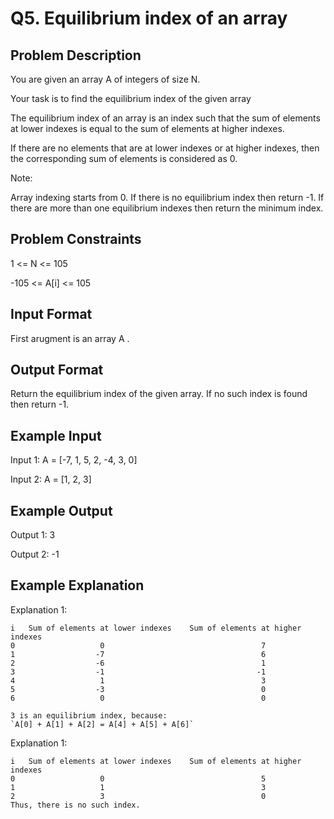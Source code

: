 # Q5. Equilibrium index of an array
## Problem Description
You are given an array A of integers of size N.

Your task is to find the equilibrium index of the given array

The equilibrium index of an array is an index such that the sum of elements at lower indexes is equal to the sum of elements at higher indexes.

If there are no elements that are at lower indexes or at higher indexes, then the corresponding sum of elements is considered as 0.

Note:

Array indexing starts from 0.
If there is no equilibrium index then return -1.
If there are more than one equilibrium indexes then return the minimum index.


## Problem Constraints

1 <= N <= 105

-105 <= A[i] <= 105


## Input Format
First arugment is an array A .


## Output Format
Return the equilibrium index of the given array. If no such index is found then return -1.


## Example Input
Input 1:
A = [-7, 1, 5, 2, -4, 3, 0]

Input 2:
A = [1, 2, 3]


## Example Output
Output 1:
3

Output 2:
-1


## Example Explanation
Explanation 1:
```
i   Sum of elements at lower indexes    Sum of elements at higher indexes
0                   0                                   7
1                  -7                                   6
2                  -6                                   1
3                  -1                                  -1
4                   1                                   3
5                  -3                                   0
6                   0                                   0

3 is an equilibrium index, because: 
`A[0] + A[1] + A[2] = A[4] + A[5] + A[6]`
```

Explanation 1:

```
i   Sum of elements at lower indexes    Sum of elements at higher indexes
0                   0                                   5
1                   1                                   3
2                   3                                   0
Thus, there is no such index.
```
